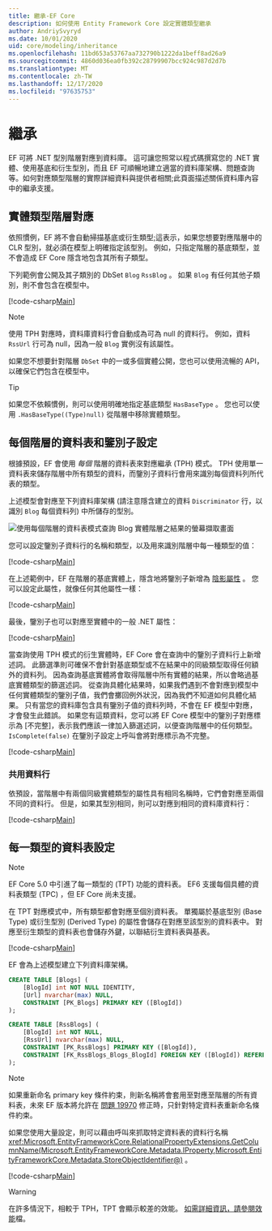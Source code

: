 ```yaml
---
title: 繼承-EF Core
description: 如何使用 Entity Framework Core 設定實體類型繼承
author: AndriySvyryd
ms.date: 10/01/2020
uid: core/modeling/inheritance
ms.openlocfilehash: 11bd653a53767aa732790b1222da1beff8ad26a9
ms.sourcegitcommit: 4860d036ea0fb392c28799907bcc924c987d2d7b
ms.translationtype: MT
ms.contentlocale: zh-TW
ms.lasthandoff: 12/17/2020
ms.locfileid: "97635753"
---
```

# <a name="inheritance"></a>繼承

EF 可將 .NET 型別階層對應到資料庫。 這可讓您照常以程式碼撰寫您的 .NET 實體、使用基底和衍生型別，而且 EF 可順暢地建立適當的資料庫架構、問題查詢等。如何對應類型階層的實際詳細資料與提供者相關;此頁面描述關係資料庫內容中的繼承支援。

## <a name="entity-type-hierarchy-mapping"></a>實體類型階層對應

依照慣例，EF 將不會自動掃描基底或衍生類型;這表示，如果您想要對應階層中的 CLR 型別，就必須在模型上明確指定該型別。 例如，只指定階層的基底類型，並不會造成 EF Core 隱含地包含其所有子類型。

下列範例會公開及其子類別的 DbSet `Blog` `RssBlog` 。 如果 `Blog` 有任何其他子類別，則不會包含在模型中。

[!code-csharp[Main](../../../samples/core/Modeling/Conventions/InheritanceDbSets.cs?name=InheritanceDbSets&highlight=3-4)]

> [!NOTE]
> 使用 TPH 對應時，資料庫資料行會自動成為可為 null 的資料行。 例如，資料 `RssUrl` 行可為 null，因為一般 `Blog` 實例沒有該屬性。

如果您不想要針對階層 `DbSet` 中的一或多個實體公開，您也可以使用流暢的 API，以確保它們包含在模型中。

> [!TIP]
> 如果您不依賴慣例，則可以使用明確地指定基底類型 `HasBaseType` 。 您也可以使用 `.HasBaseType((Type)null)` 從階層中移除實體類型。

## <a name="table-per-hierarchy-and-discriminator-configuration"></a>每個階層的資料表和鑒別子設定

根據預設，EF 會使用 *每個* 階層的資料表來對應繼承 (TPH) 模式。 TPH 使用單一資料表來儲存階層中所有類型的資料，而鑒別子資料行會用來識別每個資料列所代表的類型。

上述模型會對應至下列資料庫架構 (請注意隱含建立的資料 `Discriminator` 行，以識別 `Blog` 每個資料列) 中所儲存的型別。

![使用每個階層的資料表模式查詢 Blog 實體階層之結果的螢幕擷取畫面](_static/inheritance-tph-data.png)

您可以設定鑒別子資料行的名稱和類型，以及用來識別階層中每一種類型的值：

[!code-csharp[Main](../../../samples/core/Modeling/FluentAPI/DiscriminatorConfiguration.cs?name=DiscriminatorConfiguration&highlight=4-6)]

在上述範例中，EF 在階層的基底實體上，隱含地將鑒別子新增為 [陰影屬性](xref:core/modeling/shadow-properties) 。 您可以設定此屬性，就像任何其他屬性一樣：

[!code-csharp[Main](../../../samples/core/Modeling/FluentAPI/DiscriminatorPropertyConfiguration.cs?name=DiscriminatorPropertyConfiguration&highlight=4-5)]

最後，鑒別子也可以對應至實體中的一般 .NET 屬性：

[!code-csharp[Main](../../../samples/core/Modeling/FluentAPI/NonShadowDiscriminator.cs?name=NonShadowDiscriminator&highlight=4)]

當查詢使用 TPH 模式的衍生實體時，EF Core 會在查詢中的鑒別子資料行上新增述詞。 此篩選準則可確保不會針對基底類型或不在結果中的同級類型取得任何額外的資料列。 因為查詢基底實體將會取得階層中所有實體的結果，所以會略過基底實體類型的篩選述詞。 從查詢具體化結果時，如果我們遇到不會對應到模型中任何實體類型的鑒別子值，我們會擲回例外狀況，因為我們不知道如何具體化結果。 只有當您的資料庫包含具有鑒別子值的資料列時，不會在 EF 模型中對應，才會發生此錯誤。 如果您有這類資料，您可以將 EF Core 模型中的鑒別子對應標示為 [不完整]，表示我們應該一律加入篩選述詞，以便查詢階層中的任何類型。 `IsComplete(false)` 在鑒別子設定上呼叫會將對應標示為不完整。

[!code-csharp[Main](../../../samples/core/Modeling/FluentAPI/DiscriminatorMappingIncomplete.cs?name=DiscriminatorMappingIncomplete&highlight=5)]

### <a name="shared-columns"></a>共用資料行

依預設，當階層中有兩個同級實體類型的屬性具有相同名稱時，它們會對應至兩個不同的資料行。 但是，如果其型別相同，則可以對應到相同的資料庫資料行：

[!code-csharp[Main](../../../samples/core/Modeling/FluentAPI/SharedTPHColumns.cs?name=SharedTPHColumns&highlight=9,13)]

## <a name="table-per-type-configuration"></a>每一類型的資料表設定

> [!NOTE]
> EF Core 5.0 中引進了每一類型的 (TPT) 功能的資料表。 EF6 支援每個具體的資料表類型 (TPC) ，但 EF Core 尚未支援。

在 TPT 對應模式中，所有類型都會對應至個別資料表。 單獨屬於基底型別 (Base Type) 或衍生型別 (Derived Type) 的屬性會儲存在對應至該型別的資料表中。 對應至衍生類型的資料表也會儲存外鍵，以聯結衍生資料表與基表。

[!code-csharp[Main](../../../samples/core/Modeling/FluentAPI/TPTConfiguration.cs?name=TPTConfiguration)]

EF 會為上述模型建立下列資料庫架構。

```sql
CREATE TABLE [Blogs] (
    [BlogId] int NOT NULL IDENTITY,
    [Url] nvarchar(max) NULL,
    CONSTRAINT [PK_Blogs] PRIMARY KEY ([BlogId])
);

CREATE TABLE [RssBlogs] (
    [BlogId] int NOT NULL,
    [RssUrl] nvarchar(max) NULL,
    CONSTRAINT [PK_RssBlogs] PRIMARY KEY ([BlogId]),
    CONSTRAINT [FK_RssBlogs_Blogs_BlogId] FOREIGN KEY ([BlogId]) REFERENCES [Blogs] ([BlogId]) ON DELETE NO ACTION
);
```

> [!NOTE]
> 如果重新命名 primary key 條件約束，則新名稱將會套用至對應至階層的所有資料表，未來 EF 版本將允許在 [問題 19970](https://github.com/dotnet/efcore/issues/19970) 修正時，只針對特定資料表重新命名條件約束。

如果您使用大量設定，則可以藉由呼叫來抓取特定資料表的資料行名稱 <xref:Microsoft.EntityFrameworkCore.RelationalPropertyExtensions.GetColumnName(Microsoft.EntityFrameworkCore.Metadata.IProperty,Microsoft.EntityFrameworkCore.Metadata.StoreObjectIdentifier@)> 。

[!code-csharp[Main](../../../samples/core/Modeling/FluentAPI/TPTConfiguration.cs?name=Metadata&highlight=10)]

> [!WARNING]
> 在許多情況下，相較于 TPH，TPT 會顯示較差的效能。 [如需詳細資訊，請參閱效能](xref:core/performance/modeling-for-performance#inheritance-mapping)檔。
